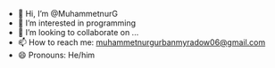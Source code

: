 - 👋 Hi, I’m @MuhammetnurG
- 👀 I’m interested in programming
- 💞️ I’m looking to collaborate on ...
- 📫 How to reach me: muhammetnurgurbanmyradow06@gmail.com
- 😄 Pronouns: He/him

<!---
MuhammetnurG/MuhammetnurG is a ✨ special ✨ repository because its `README.md` (this file) appears on your GitHub profile.
You can click the Preview link to take a look at your changes.
--->
